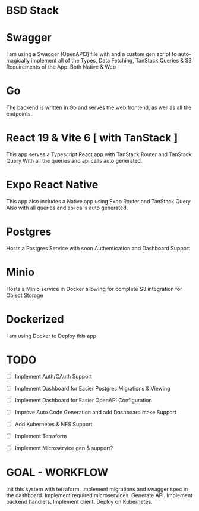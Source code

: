 # BSD Stack

# Swagger

I am using a Swagger (OpenAPI3) file with and a custom gen script to auto-magically
implement all of the Types, Data Fetching, TanStack Queries & S3 Requirements of the App.
Both Native & Web

# Go

The backend is written in Go and serves the web frontend, as well as all the endpoints.

# React 19 & Vite 6 [ with TanStack ]

This app serves a Typescript React app with TanStack Router and TanStack Query
With all the queries and api calls auto generated.

# Expo React Native

This app also includes a Native app using Expo Router and TanStack Query
Also with all queries and api calls auto generated.

# Postgres

Hosts a Postgres Service with soon Authentication and Dashboard Support

# Minio

Hosts a Minio service in Docker allowing for complete S3 integration for Object Storage

# Dockerized

I am using Docker to Deploy this app

# TODO

- [ ] Implement Auth/OAuth Support
- [ ] Implement Dashboard for Easier Postgres Migrations & Viewing
- [ ] Implement Dashboard for Easier OpenAPI Configuration
- [ ] Improve Auto Code Generation and add Dashboard make Support
- [ ] Add Kubernetes & NFS Support
- [ ] Implement Terraform 
- [ ] Implement Microservice gen & support?


# GOAL - WORKFLOW

Init this system with terraform. Implement migrations and swagger spec in the dashboard.
Implement required microservices. Generate API. Implement backend handlers.
Implement client. Deploy on Kubernetes.



